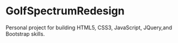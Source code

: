 # GolfSpectrumRedesign
Personal project for building HTML5, CSS3, JavaScript, JQuery,and Bootstrap skills.
